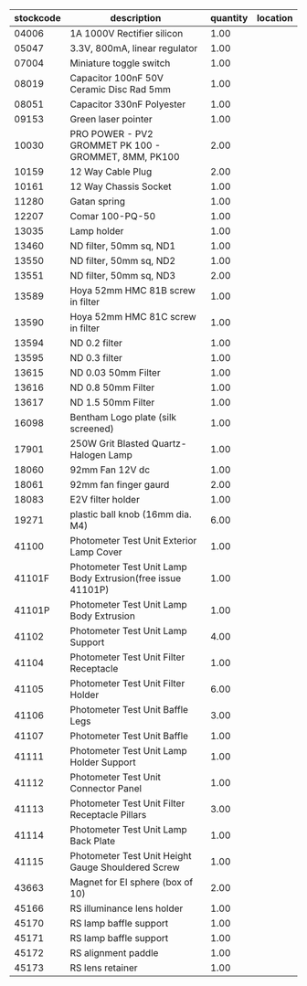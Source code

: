 |stockcode|description|quantity|location|
|---------|-----------|--------|--------|
|04006|1A 1000V Rectifier silicon|1.00||
|05047|3.3V, 800mA, linear regulator|1.00||
|07004|Miniature toggle switch|1.00||
|08019|Capacitor 100nF 50V Ceramic Disc Rad 5mm|1.00||
|08051|Capacitor 330nF Polyester|1.00||
|09153|Green laser pointer|1.00||
|10030|PRO POWER - PV2 GROMMET PK 100 - GROMMET, 8MM, PK100|2.00||
|10159|12 Way Cable Plug|2.00||
|10161|12 Way Chassis Socket|1.00||
|11280|Gatan spring|1.00||
|12207|Comar 100-PQ-50|1.00||
|13035|Lamp holder|1.00| |
|13460|ND filter, 50mm sq, ND1|1.00||
|13550|ND filter, 50mm sq, ND2|1.00||
|13551|ND filter, 50mm sq, ND3|2.00||
|13589|Hoya 52mm HMC 81B screw in filter|1.00||
|13590|Hoya 52mm HMC 81C screw in filter|1.00||
|13594|ND 0.2 filter|1.00||
|13595|ND 0.3 filter|1.00||
|13615|ND 0.03 50mm Filter|1.00||
|13616|ND 0.8 50mm Filter|1.00||
|13617|ND 1.5 50mm Filter|1.00||
|16098|Bentham Logo plate (silk screened)|1.00||
|17901|250W Grit Blasted Quartz-Halogen Lamp|1.00||
|18060|92mm Fan 12V dc|1.00||
|18061|92mm fan finger gaurd|2.00||
|18083|E2V filter holder|1.00||
|19271|plastic ball knob (16mm dia. M4)|6.00||
|41100|Photometer Test Unit Exterior Lamp Cover|1.00||
|41101F|Photometer Test Unit Lamp Body Extrusion(free issue 41101P)|1.00||
|41101P|Photometer Test Unit Lamp Body Extrusion|1.00||
|41102|Photometer Test Unit Lamp Support|4.00||
|41104|Photometer Test Unit Filter Receptacle|1.00||
|41105|Photometer Test Unit Filter Holder|6.00||
|41106|Photometer Test Unit Baffle Legs|3.00||
|41107|Photometer Test Unit Baffle|1.00||
|41111|Photometer Test Unit Lamp Holder Support|1.00||
|41112|Photometer Test Unit Connector Panel|1.00||
|41113|Photometer Test Unit Filter Receptacle Pillars|3.00||
|41114|Photometer Test Unit Lamp Back Plate|1.00||
|41115|Photometer Test Unit Height Gauge Shouldered Screw|1.00||
|43663|Magnet for EI sphere (box of 10)|2.00||
|45166|RS illuminance lens holder|1.00||
|45170|RS lamp baffle support|1.00||
|45171|RS lamp baffle support|1.00||
|45172|RS alignment paddle|1.00||
|45173|RS lens retainer|1.00||
